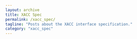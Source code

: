 ```yaml
---
layout: archive
title: XACC Spec
permalink: /xacc_spec/
tagline: "Posts about the XACC interface specification."
category: "xacc_spec"
---
```

